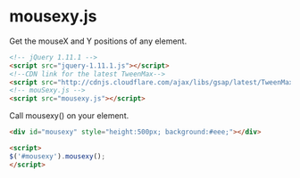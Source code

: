 mousexy.js
==========

Get the mouseX and Y positions of any element.

```html 
<!-- jQuery 1.11.1 -->
<script src="jquery-1.11.1.js"></script>
<!--CDN link for the latest TweenMax-->
<script src="http://cdnjs.cloudflare.com/ajax/libs/gsap/latest/TweenMax.min.js"/></script>
<!-- mouSexy.js -->
<script src="mousexy.js"></script>

```
Call mousexy() on your element.

```html
<div id="mousexy" style="height:500px; background:#eee;"></div>

<script>
$('#mousexy').mousexy();
</script>
```
